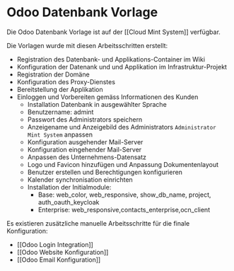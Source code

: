 # Odoo Datenbank Vorlage
Die Odoo Datenbank Vorlage ist auf der [[Cloud Mint System]] verfügbar.

Die Vorlagen wurde mit diesen Arbeitsschritten erstellt:

* Registration des Datenbank- und Applikations-Container im Wiki
* Konfiguration der Datenank und und Applikation im Infrastruktur-Projekt
* Registration der Domäne
* Konfiguration des Proxy-Dienstes
* Bereitstellung der Applikation
* Einloggen und Vorbereiten gemäss Informationen des Kunden
	* Installation Datenbank in ausgewählter Sprache
	* Benutzername: admint
	* Passwort des Administrators speichern
	* Anzeigename und Anzeigebild des Administrators `Administrator Mint System` anpassen
	* Konfiguration ausgehender Mail-Server
	* Konfiguration eingehender Mail-Server
	* Anpassen des Unternehmens-Datensatz
	* Logo und Favicon hinzufügen und Anpassung Dokumentenlayout
	* Benutzer erstellen und Berechtigungen konfigurieren
	* Kalender synchronisation einrichten
	* Installation der Initialmodule:
		* Base: web_color, web_responsive, show_db_name, project, auth_oauth_keycloak
		* Enterprise: web_responsive,contacts_enterprise,ocn_client

Es existieren zusätzliche manuelle Arbeitsschritte für die finale Konfiguration:

* [[Odoo Login Integration]]
* [[Odoo Website Konfiguration]]
* [[Odoo Email Konfiguration]]